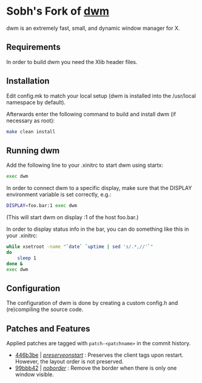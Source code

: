 Sobh's Fork of  [dwm](https://dwm.suckless.org/)
================================================
dwm is an extremely fast, small, and dynamic window manager for X.


Requirements
------------
In order to build dwm you need the Xlib header files.


Installation
------------
Edit config.mk to match your local setup (dwm is installed into
the /usr/local namespace by default).

Afterwards enter the following command to build and install dwm (if
necessary as root):

```sh
make clean install
```


Running dwm
-----------
Add the following line to your .xinitrc to start dwm using startx:

```sh
exec dwm
```

In order to connect dwm to a specific display, make sure that
the DISPLAY environment variable is set correctly, e.g.:

```sh
DISPLAY=foo.bar:1 exec dwm
```

(This will start dwm on display :1 of the host foo.bar.)

In order to display status info in the bar, you can do something
like this in your .xinitrc:

```sh
while xsetroot -name "`date` `uptime | sed 's/.*,//'`"
do
    sleep 1
done &
exec dwm
```


Configuration
-------------
The configuration of dwm is done by creating a custom config.h
and (re)compiling the source code.

Patches and Features
--------------------

Applied patches are tagged with `patch-<patchname>` in the commit history.

- [446b3be](https://github.com/sobh/dwm/commit/446b3be/) |
  *[preserveonstart](https://dwm.suckless.org/patches/preserveonrestart/)* :
  Preserves the client tags upon restart. However, the layout order is not
  preserved.
- [99bbb42](https://github.com/sobh/dwm/commit/99bbb42/) |
  *[noborder](https://dwm.suckless.org/patches/noborder/)* :
  Remove the border when there is only one window visible.
